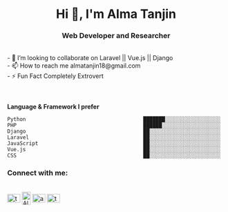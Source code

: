<h1 align="center">Hi 👋, I'm Alma Tanjin</h1>
<h3 align="center">Web Developer and Researcher</h3><br>
- 💞️ I’m looking to collaborate on Laravel || Vue.js || Django<br>
- 📫 How to reach me almatanjin18@gmail.com<br>
- ⚡ Fun Fact Completely Extrovert<br>
<br><br>

**Language & Framework I prefer** 

```text
Python                                      ███████░░░░░░░░░░░░░░░░░░   
PHP                                         ██████░░░░░░░░░░░░░░░░░░░   
Django                                      ██░░░░░░░░░░░░░░░░░░░░░░░   
Laravel                                     ██░░░░░░░░░░░░░░░░░░░░░░░   
JavaScript                                  ██░░░░░░░░░░░░░░░░░░░░░░░  
Vue.js                                      ██░░░░░░░░░░░░░░░░░░░░░░░ 
CSS                                         ██░░░░░░░░░░░░░░░░░░░░░░░ 
```

<h3 align="left">Connect with me:</h3><br>
<a href="https://twitter.com/tanjin_alma" target="blank"><img align="center" src="https://raw.githubusercontent.com/rahuldkjain/github-profile-readme-generator/master/src/images/icons/Social/twitter.svg" align="center" alt="tanjin_alma" height="20" width="30" /></a>
<a href="https://www.linkedin.com/in/alma-tanjin-88339324a/" target="blank"><img align="center" src="https://raw.githubusercontent.com/rahuldkjain/github-profile-readme-generator/master/src/images/icons/Social/linked-in-alt.svg" alt="Alma" height="30" width="20" /></a>
<a href="https://www.facebook.com/alma.tanjin.1/" target="blank"><img align="center" src="https://raw.githubusercontent.com/rahuldkjain/github-profile-readme-generator/master/src/images/icons/Social/facebook.svg" alt="almatanjin" height="20" width="30" /></a>
<a href="https://www.instagram.com/tajinalma/" target="blank"><img align="center" src="https://raw.githubusercontent.com/rahuldkjain/github-profile-readme-generator/master/src/images/icons/Social/instagram.svg" alt="tanjinalma" height="20" width="30" /></a>
<!---
almatanjin/almatanjin is a ✨ special ✨ repository because its `README.md` (this file) appears on your GitHub profile.
You can click the Preview link to take a look at your changes.
--->
